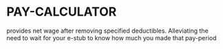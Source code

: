 # PAY-CALCULATOR
provides net wage after removing specified deductibles. Alleviating  the need to wait for your e-stub to know how much you made that pay-period
